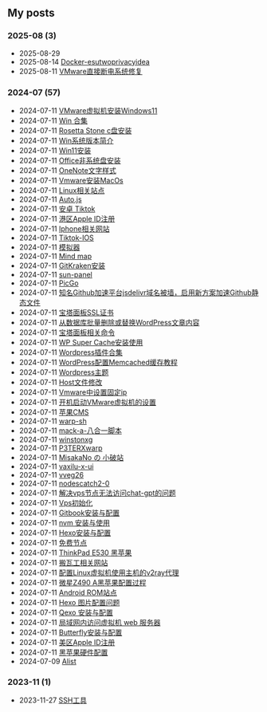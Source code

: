 ## My posts  
### **2025-08** (3)  
- 2025-08-29 [](https://kunba9527.github.io/2025/08/29/%E7%BD%91%E7%BB%9C/Github/Github%20Page/Hexo/%E5%9C%A8%20Hexo%20%E7%9A%84%20Butterfly%20%E4%B8%BB%E9%A2%98%E4%B8%AD%E9%9B%86%E6%88%90%20Qexo%20%E7%BC%96%E8%BE%91%E6%96%87%E7%AB%A0%E6%8C%89%E9%92%AE/)  
- 2025-08-14 [Docker-esutwoprivacyidea](https://kunba9527.github.io/2025/08/14/%E7%B3%BB%E7%BB%9F/Linux/Docker-esutwoprivacyidea/)  
- 2025-08-11 [VMware直接断电系统修复](https://kunba9527.github.io/2025/08/11/%E7%B3%BB%E7%BB%9F/Linux/VMware%E7%9B%B4%E6%8E%A5%E6%96%AD%E7%94%B5%E7%B3%BB%E7%BB%9F%E4%BF%AE%E5%A4%8D/)  
  
  
### **2024-07** (57)  
- 2024-07-11 [VMware虚拟机安装Windows11](https://kunba9527.github.io/2024/07/11/%E7%BD%91%E7%BB%9C/%E6%9C%AC%E5%9C%B0%E6%9C%8D%E5%8A%A1/Vmware/VMware%E8%99%9A%E6%8B%9F%E6%9C%BA%E5%AE%89%E8%A3%85Windows11/)  
- 2024-07-11 [Win 合集](https://kunba9527.github.io/2024/07/11/%E7%B3%BB%E7%BB%9F/Win/Win%20%E5%90%88%E9%9B%86/)  
- 2024-07-11 [Rosetta Stone c盘安装](https://kunba9527.github.io/2024/07/11/%E7%B3%BB%E7%BB%9F/Win/%E8%BD%AF%E4%BB%B6/%E4%B8%93%E4%B8%9A%E8%BD%AF%E4%BB%B6/Rosetta%20Stone%20c%E7%9B%98%E5%AE%89%E8%A3%85/)  
- 2024-07-11 [Win系统版本简介](https://kunba9527.github.io/2024/07/11/%E7%B3%BB%E7%BB%9F/Win/System/%E7%B3%BB%E7%BB%9F%E5%AE%89%E8%A3%85/Win%E7%B3%BB%E7%BB%9F%E7%89%88%E6%9C%AC%E7%AE%80%E4%BB%8B/)  
- 2024-07-11 [Win11安装](https://kunba9527.github.io/2024/07/11/%E7%B3%BB%E7%BB%9F/Win/System/%E7%B3%BB%E7%BB%9F%E5%AE%89%E8%A3%85/Win11%E5%AE%89%E8%A3%85/)  
- 2024-07-11 [Office非系统盘安装](https://kunba9527.github.io/2024/07/11/%E7%B3%BB%E7%BB%9F/Win/%E8%BD%AF%E4%BB%B6/%E5%8A%9E%E5%85%AC%E8%BD%AF%E4%BB%B6/Office%E9%9D%9E%E7%B3%BB%E7%BB%9F%E7%9B%98%E5%AE%89%E8%A3%85/)  
- 2024-07-11 [OneNote文字样式](https://kunba9527.github.io/2024/07/11/%E7%B3%BB%E7%BB%9F/Win/%E8%BD%AF%E4%BB%B6/%E5%8A%9E%E5%85%AC%E8%BD%AF%E4%BB%B6/OneNote%E6%96%87%E5%AD%97%E6%A0%B7%E5%BC%8F/)  
- 2024-07-11 [Vmware安装MacOs](https://kunba9527.github.io/2024/07/11/%E7%BD%91%E7%BB%9C/%E6%9C%AC%E5%9C%B0%E6%9C%8D%E5%8A%A1/Vmware/Vmware%E5%AE%89%E8%A3%85MacOs/)  
- 2024-07-11 [Linux相关站点](https://kunba9527.github.io/2024/07/11/%E7%B3%BB%E7%BB%9F/Linux/Linux%E7%9B%B8%E5%85%B3%E7%AB%99%E7%82%B9/)  
- 2024-07-11 [Auto.js](https://kunba9527.github.io/2024/07/11/%E7%B3%BB%E7%BB%9F/Phone/Android/Auto.js/)  
- 2024-07-11 [安卓 Tiktok](https://kunba9527.github.io/2024/07/11/%E7%B3%BB%E7%BB%9F/Phone/Android/%E5%AE%89%E5%8D%93%20Tiktok/)  
- 2024-07-11 [港区Apple ID注册](https://kunba9527.github.io/2024/07/11/%E7%B3%BB%E7%BB%9F/Phone/Iphone/%E6%B8%AF%E5%8C%BAApple%20ID%E6%B3%A8%E5%86%8C/)  
- 2024-07-11 [Iphone相关网站](https://kunba9527.github.io/2024/07/11/%E7%B3%BB%E7%BB%9F/Phone/Iphone/Iphone%E7%9B%B8%E5%85%B3%E7%BD%91%E7%AB%99/)  
- 2024-07-11 [Tiktok-IOS](https://kunba9527.github.io/2024/07/11/%E7%B3%BB%E7%BB%9F/Phone/Iphone/Tiktok-IOS/)  
- 2024-07-11 [模拟器](https://kunba9527.github.io/2024/07/11/%E7%B3%BB%E7%BB%9F/Phone/Mobile%20phone%20simulater/%E6%A8%A1%E6%8B%9F%E5%99%A8/)  
- 2024-07-11 [Mind map](https://kunba9527.github.io/2024/07/11/%E7%BD%91%E7%BB%9C/Github/Github%20Software/Mind%20map/)  
- 2024-07-11 [GitKraken安装](https://kunba9527.github.io/2024/07/11/%E7%BD%91%E7%BB%9C/Github/Github%20Software/GitKraken%E5%AE%89%E8%A3%85/)  
- 2024-07-11 [sun-panel](https://kunba9527.github.io/2024/07/11/%E7%BD%91%E7%BB%9C/Github/Github%20Software/sun-panel/)  
- 2024-07-11 [PicGo](https://kunba9527.github.io/2024/07/11/%E7%BD%91%E7%BB%9C/Github/Github%20Software/PicGo/)  
- 2024-07-11 [知名Github加速平台jsdelivr域名被墙，启用新方案加速Github静态文件](https://kunba9527.github.io/2024/07/11/%E7%BD%91%E7%BB%9C/%E6%9C%AC%E5%9C%B0%E6%9C%8D%E5%8A%A1/Vmware/%E7%9F%A5%E5%90%8DGithub%E5%8A%A0%E9%80%9F%E5%B9%B3%E5%8F%B0jsdelivr%E5%9F%9F%E5%90%8D%E8%A2%AB%E5%A2%99%EF%BC%8C%E5%90%AF%E7%94%A8%E6%96%B0%E6%96%B9%E6%A1%88%E5%8A%A0%E9%80%9FGithub%E9%9D%99%E6%80%81%E6%96%87%E4%BB%B6/)  
- 2024-07-11 [宝塔面板SSL证书](https://kunba9527.github.io/2024/07/11/%E7%BD%91%E7%BB%9C/%E6%9C%AC%E5%9C%B0%E6%9C%8D%E5%8A%A1/Vmware/%E5%AE%9D%E5%A1%94%E9%9D%A2%E6%9D%BFSSL%E8%AF%81%E4%B9%A6/)  
- 2024-07-11 [从数据库批量删除或替换WordPress文章内容](https://kunba9527.github.io/2024/07/11/%E7%BD%91%E7%BB%9C/%E6%9C%AC%E5%9C%B0%E6%9C%8D%E5%8A%A1/Vmware/%E4%BB%8E%E6%95%B0%E6%8D%AE%E5%BA%93%E6%89%B9%E9%87%8F%E5%88%A0%E9%99%A4%E6%88%96%E6%9B%BF%E6%8D%A2WordPress%E6%96%87%E7%AB%A0%E5%86%85%E5%AE%B9/)  
- 2024-07-11 [宝塔面板相关命令](https://kunba9527.github.io/2024/07/11/%E7%BD%91%E7%BB%9C/%E6%9C%AC%E5%9C%B0%E6%9C%8D%E5%8A%A1/Vmware/%E5%AE%9D%E5%A1%94%E9%9D%A2%E6%9D%BF%E7%9B%B8%E5%85%B3%E5%91%BD%E4%BB%A4/)  
- 2024-07-11 [WP Super Cache安装使用](https://kunba9527.github.io/2024/07/11/%E7%BD%91%E7%BB%9C/%E6%9C%AC%E5%9C%B0%E6%9C%8D%E5%8A%A1/Vmware/WP%20Super%20Cache%E5%AE%89%E8%A3%85%E4%BD%BF%E7%94%A8/)  
- 2024-07-11 [Wordpress插件合集](https://kunba9527.github.io/2024/07/11/%E7%BD%91%E7%BB%9C/%E6%9C%AC%E5%9C%B0%E6%9C%8D%E5%8A%A1/Vmware/Wordpress%E6%8F%92%E4%BB%B6%E5%90%88%E9%9B%86/)  
- 2024-07-11 [WordPress配置Memcached缓存教程](https://kunba9527.github.io/2024/07/11/%E7%BD%91%E7%BB%9C/%E6%9C%AC%E5%9C%B0%E6%9C%8D%E5%8A%A1/Vmware/WordPress%E9%85%8D%E7%BD%AEMemcached%E7%BC%93%E5%AD%98%E6%95%99%E7%A8%8B/)  
- 2024-07-11 [Wordpress主题](https://kunba9527.github.io/2024/07/11/%E7%BD%91%E7%BB%9C/%E6%9C%AC%E5%9C%B0%E6%9C%8D%E5%8A%A1/Vmware/Wordpress%E4%B8%BB%E9%A2%98/)  
- 2024-07-11 [Host文件修改](https://kunba9527.github.io/2024/07/11/%E7%BD%91%E7%BB%9C/%E6%9C%AC%E5%9C%B0%E6%9C%8D%E5%8A%A1/Vmware/Host%E6%96%87%E4%BB%B6%E4%BF%AE%E6%94%B9/)  
- 2024-07-11 [Vmware中设置固定ip](https://kunba9527.github.io/2024/07/11/%E7%BD%91%E7%BB%9C/%E6%9C%AC%E5%9C%B0%E6%9C%8D%E5%8A%A1/Vmware/Vmware%E4%B8%AD%E8%AE%BE%E7%BD%AE%E5%9B%BA%E5%AE%9Aip/)  
- 2024-07-11 [开机启动VMware虚拟机的设置](https://kunba9527.github.io/2024/07/11/%E7%BD%91%E7%BB%9C/%E6%9C%AC%E5%9C%B0%E6%9C%8D%E5%8A%A1/Vmware/%E5%BC%80%E6%9C%BA%E5%90%AF%E5%8A%A8VMware%E8%99%9A%E6%8B%9F%E6%9C%BA%E7%9A%84%E8%AE%BE%E7%BD%AE/)  
- 2024-07-11 [苹果CMS](https://kunba9527.github.io/2024/07/11/%E7%BD%91%E7%BB%9C/%E6%9C%AC%E5%9C%B0%E6%9C%8D%E5%8A%A1/Phpstudy/%E8%8B%B9%E6%9E%9CCMS/)  
- 2024-07-11 [warp-sh](https://kunba9527.github.io/2024/07/11/%E7%BD%91%E7%BB%9C/%E7%A7%91%E5%AD%A6%E4%B8%8A%E7%BD%91/%E7%A7%91%E5%AD%A6%E8%8A%82%E7%82%B9/warp-sh/)  
- 2024-07-11 [mack-a-八合一脚本](https://kunba9527.github.io/2024/07/11/%E7%BD%91%E7%BB%9C/%E7%A7%91%E5%AD%A6%E4%B8%8A%E7%BD%91/%E7%A7%91%E5%AD%A6%E8%8A%82%E7%82%B9/mack-a-%E5%85%AB%E5%90%88%E4%B8%80%E8%84%9A%E6%9C%AC/)  
- 2024-07-11 [winstonxg](https://kunba9527.github.io/2024/07/11/%E7%BD%91%E7%BB%9C/%E7%A7%91%E5%AD%A6%E4%B8%8A%E7%BD%91/%E7%A7%91%E5%AD%A6%E8%8A%82%E7%82%B9/winstonxg/)  
- 2024-07-11 [P3TERXwarp](https://kunba9527.github.io/2024/07/11/%E7%BD%91%E7%BB%9C/%E7%A7%91%E5%AD%A6%E4%B8%8A%E7%BD%91/%E7%A7%91%E5%AD%A6%E8%8A%82%E7%82%B9/P3TERXwarp/)  
- 2024-07-11 [MisakaNo の 小破站](https://kunba9527.github.io/2024/07/11/%E7%BD%91%E7%BB%9C/%E7%A7%91%E5%AD%A6%E4%B8%8A%E7%BD%91/%E7%A7%91%E5%AD%A6%E8%8A%82%E7%82%B9/MisakaNo%20%E3%81%AE%20%E5%B0%8F%E7%A0%B4%E7%AB%99/)  
- 2024-07-11 [vaxilu-x-ui](https://kunba9527.github.io/2024/07/11/%E7%BD%91%E7%BB%9C/%E7%A7%91%E5%AD%A6%E4%B8%8A%E7%BD%91/%E7%A7%91%E5%AD%A6%E8%8A%82%E7%82%B9/vaxilu-x-ui/)  
- 2024-07-11 [vveg26](https://kunba9527.github.io/2024/07/11/%E7%BD%91%E7%BB%9C/%E7%A7%91%E5%AD%A6%E4%B8%8A%E7%BD%91/%E7%A7%91%E5%AD%A6%E8%8A%82%E7%82%B9/vveg26/)  
- 2024-07-11 [nodescatch2-0](https://kunba9527.github.io/2024/07/11/%E7%BD%91%E7%BB%9C/%E7%A7%91%E5%AD%A6%E4%B8%8A%E7%BD%91/%E6%A2%AF%E5%AD%90%E5%B7%A5%E5%85%B7/nodescatch2-0/)  
- 2024-07-11 [解决vps节点无法访问chat-gpt的问题](https://kunba9527.github.io/2024/07/11/%E7%BD%91%E7%BB%9C/%E7%A7%91%E5%AD%A6%E4%B8%8A%E7%BD%91/%E7%96%91%E9%9A%BE%E6%9D%82%E7%97%87/%E8%A7%A3%E5%86%B3vps%E8%8A%82%E7%82%B9%E6%97%A0%E6%B3%95%E8%AE%BF%E9%97%AEchat-gpt%E7%9A%84%E9%97%AE%E9%A2%98/)  
- 2024-07-11 [Vps初始化](https://kunba9527.github.io/2024/07/11/%E7%BD%91%E7%BB%9C/%E7%A7%91%E5%AD%A6%E4%B8%8A%E7%BD%91/%E7%96%91%E9%9A%BE%E6%9D%82%E7%97%87/Vps%E5%88%9D%E5%A7%8B%E5%8C%96/)  
- 2024-07-11 [Gitbook安装与配置](https://kunba9527.github.io/2024/07/11/%E7%BD%91%E7%BB%9C/Github/Github%20Page/Gitbook/Gitbook%E5%AE%89%E8%A3%85%E4%B8%8E%E9%85%8D%E7%BD%AE/)  
- 2024-07-11 [nvm 安装与使用](https://kunba9527.github.io/2024/07/11/%E7%BD%91%E7%BB%9C/Github/Github%20Page/Hexo/nvm%20%E5%AE%89%E8%A3%85%E4%B8%8E%E4%BD%BF%E7%94%A8/)  
- 2024-07-11 [Hexo安装与配置](https://kunba9527.github.io/2024/07/11/%E7%BD%91%E7%BB%9C/Github/Github%20Page/Hexo/Hexo%E5%AE%89%E8%A3%85%E4%B8%8E%E9%85%8D%E7%BD%AE/)  
- 2024-07-11 [免费节点](https://kunba9527.github.io/2024/07/11/%E7%BD%91%E7%BB%9C/%E7%A7%91%E5%AD%A6%E4%B8%8A%E7%BD%91/%E7%A7%91%E5%AD%A6%E8%8A%82%E7%82%B9/%E5%85%8D%E8%B4%B9%E8%8A%82%E7%82%B9/)  
- 2024-07-11 [ThinkPad E530 黑苹果](https://kunba9527.github.io/2024/07/11/%E7%B3%BB%E7%BB%9F/Mac/%E9%BB%91%E8%8B%B9%E6%9E%9C/ThinkPad%20E530%20%E9%BB%91%E8%8B%B9%E6%9E%9C/)  
- 2024-07-11 [搬瓦工相关网站](https://kunba9527.github.io/2024/07/11/%E7%BD%91%E7%BB%9C/%E6%9C%8D%E5%8A%A1%E5%99%A8/%E7%9B%B8%E5%85%B3%E4%BF%A1%E6%81%AF/%E6%90%AC%E7%93%A6%E5%B7%A5%E7%9B%B8%E5%85%B3%E7%BD%91%E7%AB%99/)  
- 2024-07-11 [配置Linux虚拟机使用主机的v2ray代理](https://kunba9527.github.io/2024/07/11/%E7%BD%91%E7%BB%9C/%E6%9C%AC%E5%9C%B0%E6%9C%8D%E5%8A%A1/Vmware/%E9%85%8D%E7%BD%AELinux%E8%99%9A%E6%8B%9F%E6%9C%BA%E4%BD%BF%E7%94%A8%E4%B8%BB%E6%9C%BA%E7%9A%84v2ray%E4%BB%A3%E7%90%86/)  
- 2024-07-11 [微星Z490 A黑苹果配置过程](https://kunba9527.github.io/2024/07/11/%E7%B3%BB%E7%BB%9F/Mac/%E9%BB%91%E8%8B%B9%E6%9E%9C/%E5%BE%AE%E6%98%9FZ490%20A%E9%BB%91%E8%8B%B9%E6%9E%9C%E9%85%8D%E7%BD%AE%E8%BF%87%E7%A8%8B/)  
- 2024-07-11 [Android ROM站点](https://kunba9527.github.io/2024/07/11/%E7%B3%BB%E7%BB%9F/Phone/Android/Android%20ROM%E7%AB%99%E7%82%B9/)  
- 2024-07-11 [Hexo 图片配置问题](https://kunba9527.github.io/2024/07/11/%E7%BD%91%E7%BB%9C/Github/Github%20Page/Hexo/Hexo%20%E5%9B%BE%E7%89%87%E9%85%8D%E7%BD%AE%E9%97%AE%E9%A2%98/)  
- 2024-07-11 [Qexo 安装与配置](https://kunba9527.github.io/2024/07/11/%E7%BD%91%E7%BB%9C/Github/Github%20Page/Hexo/Qexo%20%E5%AE%89%E8%A3%85%E4%B8%8E%E9%85%8D%E7%BD%AE/)  
- 2024-07-11 [局域网内访问虚拟机 web 服务器](https://kunba9527.github.io/2024/07/11/%E7%BD%91%E7%BB%9C/%E6%9C%AC%E5%9C%B0%E6%9C%8D%E5%8A%A1/Vmware/%E5%B1%80%E5%9F%9F%E7%BD%91%E5%86%85%E8%AE%BF%E9%97%AE%E8%99%9A%E6%8B%9F%E6%9C%BA%20web%20%E6%9C%8D%E5%8A%A1%E5%99%A8/)  
- 2024-07-11 [Butterfly安装与配置](https://kunba9527.github.io/2024/07/11/%E7%BD%91%E7%BB%9C/Github/Github%20Page/Hexo/Butterfly%E5%AE%89%E8%A3%85%E4%B8%8E%E9%85%8D%E7%BD%AE/)  
- 2024-07-11 [美区Apple ID注册](https://kunba9527.github.io/2024/07/11/%E7%B3%BB%E7%BB%9F/Phone/Iphone/%E7%BE%8E%E5%8C%BAApple%20ID%E6%B3%A8%E5%86%8C/)  
- 2024-07-11 [黑苹果硬件配置](https://kunba9527.github.io/2024/07/11/%E7%B3%BB%E7%BB%9F/Mac/%E9%BB%91%E8%8B%B9%E6%9E%9C/%E9%BB%91%E8%8B%B9%E6%9E%9C%E7%A1%AC%E4%BB%B6%E9%85%8D%E7%BD%AE/)  
- 2024-07-09 [Alist](https://kunba9527.github.io/2024/07/09/%E7%BD%91%E7%BB%9C/Github/Github%20Software/Alist/)  
  
  
### **2023-11** (1)  
- 2023-11-27 [SSH工具](https://kunba9527.github.io/2023/11/27/%E7%BD%91%E7%BB%9C/%E6%9C%8D%E5%8A%A1%E5%99%A8/%E5%B7%A5%E5%85%B7/SSH%E5%B7%A5%E5%85%B7/)  
  
